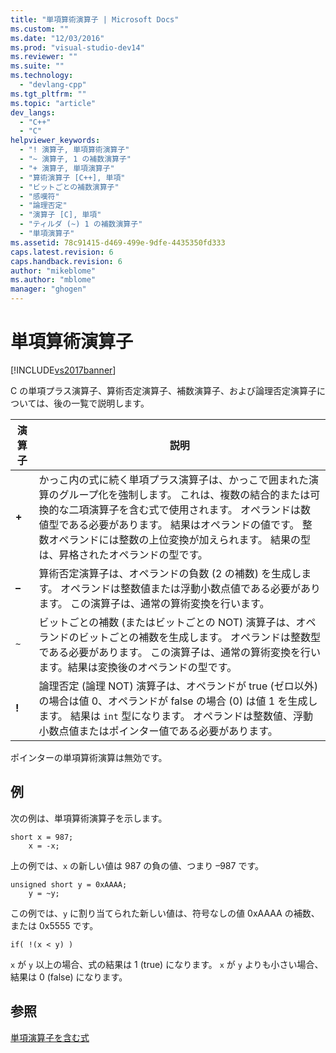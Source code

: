```yaml
---
title: "単項算術演算子 | Microsoft Docs"
ms.custom: ""
ms.date: "12/03/2016"
ms.prod: "visual-studio-dev14"
ms.reviewer: ""
ms.suite: ""
ms.technology: 
  - "devlang-cpp"
ms.tgt_pltfrm: ""
ms.topic: "article"
dev_langs: 
  - "C++"
  - "C"
helpviewer_keywords: 
  - "! 演算子, 単項算術演算子"
  - "~ 演算子, 1 の補数演算子"
  - "+ 演算子, 単項演算子"
  - "算術演算子 [C++], 単項"
  - "ビットごとの補数演算子"
  - "感嘆符"
  - "論理否定"
  - "演算子 [C], 単項"
  - "ティルダ (~) 1 の補数演算子"
  - "単項演算子"
ms.assetid: 78c91415-d469-499e-9dfe-4435350fd333
caps.latest.revision: 6
caps.handback.revision: 6
author: "mikeblome"
ms.author: "mblome"
manager: "ghogen"
---
```

# 単項算術演算子
[!INCLUDE[vs2017banner](../assembler/inline/includes/vs2017banner.md)]

C の単項プラス演算子、算術否定演算子、補数演算子、および論理否定演算子については、後の一覧で説明します。  
  
|演算子|説明|  
|---------|--------|  
|**\+**|かっこ内の式に続く単項プラス演算子は、かっこで囲まれた演算のグループ化を強制します。  これは、複数の結合的または可換的な二項演算子を含む式で使用されます。  オペランドは数値型である必要があります。  結果はオペランドの値です。  整数オペランドには整数の上位変換が加えられます。  結果の型は、昇格されたオペランドの型です。|  
|**–**|算術否定演算子は、オペランドの負数 \(2 の補数\) を生成します。  オペランドは整数値または浮動小数点値である必要があります。  この演算子は、通常の算術変換を行います。|  
|`~`|ビットごとの補数 \(またはビットごとの NOT\) 演算子は、オペランドのビットごとの補数を生成します。  オペランドは整数型である必要があります。  この演算子は、通常の算術変換を行います。結果は変換後のオペランドの型です。|  
|**\!**|論理否定 \(論理 NOT\) 演算子は、オペランドが true \(ゼロ以外\) の場合は値 0、オペランドが false の場合 \(0\) は値 1 を生成します。  結果は `int` 型になります。  オペランドは整数値、浮動小数点値またはポインター値である必要があります。|  
  
 ポインターの単項算術演算は無効です。  
  
## 例  
 次の例は、単項算術演算子を示します。  
  
```  
short x = 987;  
    x = -x;  
```  
  
 上の例では、`x` の新しい値は 987 の負の値、つまり –987 です。  
  
```  
unsigned short y = 0xAAAA;  
    y = ~y;  
```  
  
 この例では、`y` に割り当てられた新しい値は、符号なしの値 0xAAAA の補数、または 0x5555 です。  
  
```  
if( !(x < y) )  
```  
  
 `x` が `y` 以上の場合、式の結果は 1 \(true\) になります。  `x` が `y` よりも小さい場合、結果は 0 \(false\) になります。  
  
## 参照  
 [単項演算子を含む式](../Topic/Expressions%20with%20Unary%20Operators.md)
